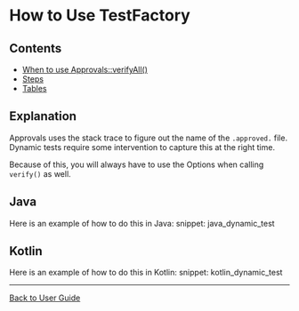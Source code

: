 <a id="top"></a>

# How to Use TestFactory

<!-- toc -->
## Contents

  * [When to use Approvals::verifyAll()](#when-to-use-approvalsverifyall)
  * [Steps](#steps)
  * [Tables](#tables)<!-- endToc -->

## Explanation
Approvals uses the stack trace to figure out the name of the `.approved.` file.
Dynamic tests require some intervention to capture this at the right time.

Because of this, you will always have to use the Options when calling `verify()` as well.

## Java
Here is an example of how to do this in Java:
snippet: java_dynamic_test

## Kotlin
Here is an example of how to do this in Kotlin:
snippet: kotlin_dynamic_test

---

[Back to User Guide](/doc/README.md#top)

